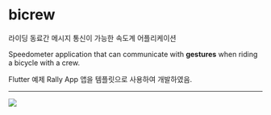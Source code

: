# bicrew

라이딩 동료간 메시지 통신이 가능한 속도계 어플리케이션

Speedometer application that can communicate with **gestures** when riding a bicycle with a crew.


Flutter 예제 Rally App 앱을 템플릿으로 사용하여 개발하였음.

---

[![](https://img.youtube.com/vi/mQcpEfkdyOo/0.jpg)](https://youtu.be/mQcpEfkdyOo, "유튜브링크")